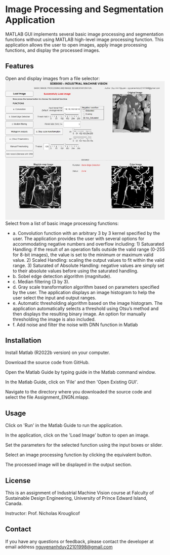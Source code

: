 # Image Processing and Segmentation Application
MATLAB GUI implements several basic image processing and segmentation functions without using MATLAB high-level image processing function.
This application allows the user to open images, apply image processing functions, and display the processed images.

## Features
Open and display images from a file selector:
![Example Image](./sobel.jpg "Example Image")
Select from a list of basic image processing functions:
* a. Convolution function with an arbitrary 3 by 3 kernel specified by the user. The application provides the user with several options for accommodating negative numbers and overflow including: 1) Satuarated Handling:  if the result of an operation falls outside the valid range (0-255 for 8-bit images), the value is set to the minimum or maximum valid value. 2) Scaled Handling: scaling the output values to fit within the valid range. 3) Saturated of Absolute Handling: negative values are simply set to their absolute values before using the saturated handling.
* b. Sobel edge detection algorithm (magnitude). 
* c. Median filtering (3 by 3).
* d. Gray scale transformation algorithm based on parameters specified by the user. The application displays an image histogram to help the user select the input and output ranges.
* e. Automatic thresholding algorithm based on the image histogram. The application automatically selects a threshold using Otsu’s method and then displays the resulting binary image. An option for manually thresholding the image is also included.
* f. Add noise and filter the noise with DNN function in Matlab

## Installation
Install Matlab (R2022b version) on your computer.

Download the source code from GitHub.

Open the Matlab Guide by typing guide in the Matlab command window.

In the Matlab Guide, click on 'File' and then 'Open Existing GUI'.

Navigate to the directory where you downloaded the source code and select the file Assignment_ENGN.mlapp.

## Usage
Click on 'Run' in the Matlab Guide to run the application.

In the application, click on the 'Load Image' button to open an image.

Set the parameters for the selected function using the input boxes or slider.

Select an image processing function by clicking the equivalent button.

The processed image will be displayed in the output section.

## License
This is an assignment of Industrial Machine Vision course at Falculty of Sustainable Design Engineering, University of Prince Edward Island, Canada.

Instructor: Prof. Nicholas Krouglicof

## Contact
If you have any questions or feedback, please contact the developer at email address nguyenanhduy22101998@gmail.com
